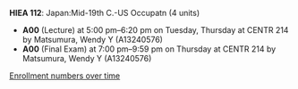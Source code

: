 **HIEA 112**: Japan:Mid-19th C.-US Occupatn (4 units)

- **A00** (Lecture) at 5:00 pm–6:20 pm on Tuesday, Thursday at CENTR 214 by Matsumura, Wendy Y (A13240576)
- **A00** (Final Exam) at 7:00 pm–9:59 pm on Thursday at CENTR 214 by Matsumura, Wendy Y (A13240576)

[Enrollment numbers over time](./HIEA112.tsv)
